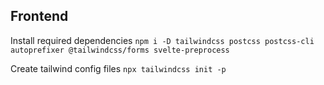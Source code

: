 
## Frontend
Install required dependencies
```npm i -D tailwindcss postcss postcss-cli autoprefixer @tailwindcss/forms svelte-preprocess```

Create tailwind config files
```npx tailwindcss init -p```


